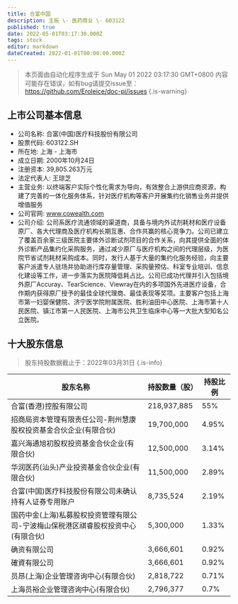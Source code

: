 ```yaml
---
title: 合富中国
description: 主板 \- 医药商业 \- 603122
published: true
date: 2022-05-01T03:17:30.000Z
tags: stock
editor: markdown
dateCreated: 2022-01-01T00:00:00.000Z
---
```


> 本页面由自动化程序生成于 Sun May 01 2022 03:17:30 GMT+0800
> 内容可能存在错误，如有bug请提交issue至：https://github.com/Eroleice/doc-pi/issues
{.is-warning}

## 上市公司基本信息
- 公司名称: 合富(中国)医疗科技股份有限公司
- 股票代码: 603122.SH
- 所在地: 上海 - 上海市
- 成立日期: 2000年10月24日
- 注册资本: 39,805.263万元
- 法定代表人: 王琼芝
- 主营业务: 以终端客户实际个性化需求为导向，有效整合上游供应商资源，构建了完善的一体化服务体系，针对医疗机构等客户开展集约化销售业务并提供增值服务
- 公司官网: www.cowealth.com
- 公司介绍: 公司系医疗流通领域的渠道商，具备与境内外试剂耗材和医疗设备原厂、各大代理商及医疗机构长期互惠、合作共赢的核心竞争力。公司已建立了覆盖百余家三级医院主要体外诊断试剂项目的合作关系，向其提供全面的体外诊断产品集约化采购服务，通过减少原厂与医疗机构之间的代理层级，为医院节省试剂耗材采购成本。同时，发行人基于大量的集约化服务经验，向主要客户派遣专人驻场并协助进行库存量管理、采购量预估、科室专业培训、信息化建设等工作，进一步落实为医院降低耗占比。公司已成功代理并引入包括境外原厂Accuray、TearScience、Viewray在内的多项国外先进医疗设备，合作期内获得原厂授予的最佳全球代理商、最佳表现等奖项。主要客户包括上海市第一妇婴保健院、济宁医学院附属医院、胜利油田中心医院、上海市第十人民医院、镇江市第一人民医院、上海市公共卫生临床中心等一大批大型知名公立医院。


## 十大股东信息
> 股东持股数据截止于：2022年03月31日
{.is-info}

| 股东名称 | 持股数量（股） | 持股比例 |
| --- | --- | --- |
| 合富(香港)控股有限公司 | 218,937,885 | 55% |
| 招商局资本管理有限责任公司-荆州慧康股权投资基金合伙企业(有限合伙) | 19,700,000 | 4.95% |
| 嘉兴海通旭初股权投资基金合伙企业(有限合伙) | 12,500,000 | 3.14% |
| 华润医药(汕头)产业投资基金合伙企业(有限合伙) | 11,500,000 | 2.89% |
| 合富(中国)医疗科技股份有限公司未确认持有人证券专用账户 | 8,735,524 | 2.19% |
| 国药中金(上海)私募股权投资管理有限公司-宁波梅山保税港区祺睿股权投资中心(有限合伙) | 5,300,000 | 1.33% |
| 确资有限公司 | 3,666,601 | 0.92% |
| 確資有限公司 | 3,666,601 | 0.92% |
| 员昂(上海)企业管理咨询中心(有限合伙) | 2,818,722 | 0.71% |
| 上海员裕企业管理咨询中心(有限合伙) | 2,796,377 | 0.7% |




